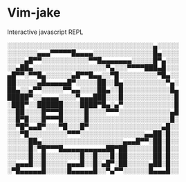 Vim-jake
========

Interactive javascript REPL

░░░░░░░░░░░░░░░░░░░░░░░░░░░░░░░░░░▄░░░░░
░░░░░░░▄▄▄▀▀▀▀▀█▄▄▄▄░░░░░░░░░░░░░░█▄░░░░
░░░░▄█▀▀░░░░░░░░░░░▀▀█▄▄▄▄▄▄▄░░░░░█▀▄░░░
░░▄██▄░░░░░░░░░░░░░░░░░▀▄░░░▀▀▀▀███▄█░░░
▄█▀▀░▀▀█▄░░░░░░▄█▀▀█▄▄░░▀█░░░░░░░░░▀█▄░░
██░░░░░▄█▄▄▄▄▄█▀░░░░░██░░█▄░░░░░░░░░░▀▄░
██▄░░▄▀▀░░░░░▀▀▄▄░░░░██▄░░█░░░░░░░░░░░█▄
█████▀░░▄▄▄▄░░░░▀▄▄▄███░░░█░░░░░░░░░░░░█
░███▀░░██████░░░░████▀█▄░▄▀░░░░░░░░░░░░█
░░██░░░░█▀▀▀█░░░░░█░░░░▀▀▀░░░░░░░░░░░░▄█
░░█▀█░░░█▀▀▀█░░░░░█░░░░░░░░░░░░░░░░░░░█░
░░▀█▀▄▄█▀░░░▀█░░░█▀░░░░░░░░░░░░░░░░░▄█░░
░░░▀█░░░░░░░░░▀▀▀░░░░░░░░░░░░░░░▄▄██░█░░
░░░░░██▄░░░░░░░░░░░░░░░░░░░▄▄▄█▀▀░██░█░░
░░░░░█░▀█▀▀▀█▄▄▄▄▄▄▄▄▄▄██▀██░░░░░░██░█░░
░░░░░█░░█░░░░░░░░█░░█░░░█░██░░░░░░██░█░░
░░▄▄▄█░░█░░░░░▄▄▄█░░█░▄█▀░██░░░░░▄██░█░░
░▀█▄▄▄▄▄█░░░░░█▄▄▄▄▄█░░▀▄▀▀░░░░░░█▄▄▄█░░

